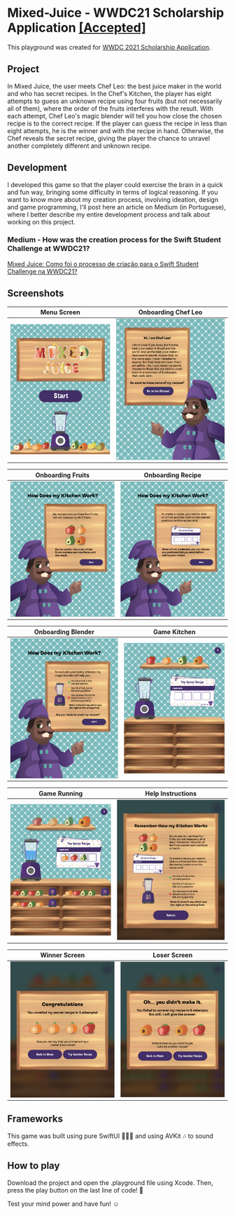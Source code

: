 # Mixed-Juice - WWDC21 Scholarship Application [[Accepted]](https://github.com/wwdc/2021) 

This playground was created for [WWDC 2021 Scholarship Application](https://developer.apple.com/wwdc21/swift-student-challenge/).

## Project
In Mixed Juice, the user meets Chef Leo: the best juice maker in the world and who has secret recipes. In the Chef's Kitchen, the player has eight attempts to guess an unknown recipe using four fruits (but not necessarily all of them), where the order of the fruits interferes with the result. With each attempt, Chef Leo's magic blender will tell you how close the chosen recipe is to the correct recipe. If the player can guess the recipe in less than eight attempts, he is the winner and with the recipe in hand. Otherwise, the Chef reveals the secret recipe, giving the player the chance to unravel another completely different and unknown recipe.

## Development
I developed this game so that the player could exercise the brain in a quick and fun way, bringing some difficulty in terms of logical reasoning.
If you want to know more about my creation process, involving ideation, design and game programming, I'll post here an article on Medium (in Portuguese), where I better describe my entire development process and talk about working on this project.

### Medium - How was the creation process for the Swift Student Challenge at WWDC21?
[Mixed Juice: Como foi o processo de criação para o Swift Student Challenge na WWDC21?](https://matheusvtna.medium.com/mixed-juice-32966eab8ac9)

## Screenshots
Menu Screen             |  Onboarding Chef Leo
:-------------------------:|:-------------------------:
<img src="https://github.com/matheusvtna/Mixed-Juice/blob/main/Screenshots/Menu.png?raw=true" alt="Menu" width="500" height="whatever"> | <img src="https://github.com/matheusvtna/Mixed-Juice/blob/main/Screenshots/OnboardingChefLeo.png?raw=true" alt="OnboardingChefLeo" width="500" height="whatever"> 

Onboarding Fruits       | Onboarding Recipe
:-------------------------:|:-------------------------:
<img src="https://github.com/matheusvtna/Mixed-Juice/blob/main/Screenshots/OnboardingFruits.png?raw=true" alt="OnboardingFruits" width="500" height="whatever"> | <img src="https://github.com/matheusvtna/Mixed-Juice/blob/main/Screenshots/OnboardingRecipe.png?raw=true" alt="OnboardingRecipe" width="500" height="whatever"> 

Onboarding Blender       | Game Kitchen
:-------------------------:|:-------------------------:
<img src="https://github.com/matheusvtna/Mixed-Juice/blob/main/Screenshots/OnboardingBlender.png?raw=true" alt="OnboardingBlender" width="500" height="whatever"> | <img src="https://github.com/matheusvtna/Mixed-Juice/blob/main/Screenshots/Game.png?raw=true" alt="Game" width="500" height="whatever"> 

Game Running             |  Help Instructions
:-------------------------:|:-------------------------:
<img src="https://github.com/matheusvtna/Mixed-Juice/blob/main/Screenshots/GameRunning.png?raw=true" alt="GameRunning" width="500" height="whatever">  |  <img src="https://github.com/matheusvtna/Mixed-Juice/blob/main/Screenshots/Help.png?raw=true" alt="Help" width="500" height="whatever">

Winner Screen             |  Loser Screen
:-------------------------:|:-------------------------:
<img src="https://github.com/matheusvtna/Mixed-Juice/blob/main/Screenshots/Winner.png?raw=true" alt="Winner" width="500" height="whatever">  |  <img src="https://github.com/matheusvtna/Mixed-Juice/blob/main/Screenshots/Loser.png?raw=true" alt="Loser" width="500" height="whatever">


## Frameworks
This game was built using pure SwiftUI 👨🏻‍💻 and using AVKit 🎶 to sound effects.

## How to play
Download the project and open the .playground file using Xcode. Then, press the play button on the last line of code! 👾

Test your mind power and have fun! ☺️
